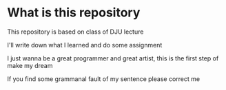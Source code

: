 # What is this repository

This repository is based on class of DJU lecture

I'll write down what I learned and do some assignment

I just wanna be a great programmer and great artist, this is the first step of make my dream

If you find some grammanal fault of my sentence please correct me

